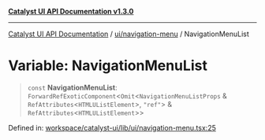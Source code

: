 [**Catalyst UI API Documentation v1.3.0**](../../../README.md)

---

[Catalyst UI API Documentation](../../../README.md) / [ui/navigation-menu](../README.md) / NavigationMenuList

# Variable: NavigationMenuList

> `const` **NavigationMenuList**: `ForwardRefExoticComponent`\<`Omit`\<`NavigationMenuListProps` & `RefAttributes`\<`HTMLUListElement`\>, `"ref"`\> & `RefAttributes`\<`HTMLUListElement`\>\>

Defined in: [workspace/catalyst-ui/lib/ui/navigation-menu.tsx:25](https://github.com/TheBranchDriftCatalyst/catalyst-ui/blob/main/lib/ui/navigation-menu.tsx#L25)
